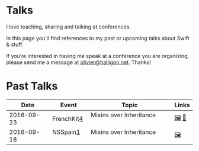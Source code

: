 # Talks

I love teaching, sharing and talking at conferences.

In this page you'll find references to my past or upcoming talks about Swift & stuff.

If you’re interested in having me speak at a conference you are organizing, please send me a message at <olivier@halligon.net>. Thanks!

# Past Talks

| Date       | Event         | Topic                              | Links              |
|------------|---------------|------------------------------------|--------------------|
| 2016-09-23 | FrenchKit[4]  | Mixins over Inheritance            | [🖼][5] [🎥][6]   |
| 2016-09-18 | NSSpain[1]    | Mixins over Inheritance            | [🖼][2]           |

[1]: http://2016.nsspain.com
[2]: https://speakerdeck.com/alisoftware/mixins-over-inheritance
[4]: http://frenchkit.fr
[5]: https://speakerdeck.com/alisoftware/mixins-over-inheritance-frenchkit-16
[6]: https://www.youtube.com/watch?v=EtUcxcZeSpU
